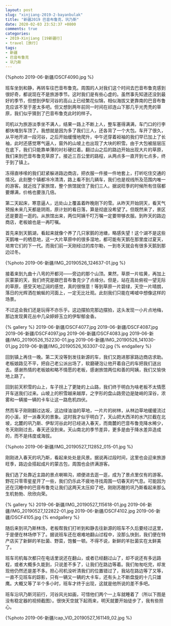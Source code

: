 ```yaml
---
layout: post
slug: "xinjiang-2019-2-bayanbulak"
title: "新疆2019 巴音布鲁克，巩乃斯"
date: 2020-02-03 23:52:37 +0800
comments: true
categories:
- 2019-Xinjiang [19新疆行]
- travel [旅行]
tags:
- 新疆
- 巴音布鲁克
- 巩乃斯
---
```


{%photo 2019-06-新疆/DSCF4090.jpg %}

班车坐到和静，再转车往巴音布鲁克。周围的人对我们这个时间去巴音布鲁克感到很好奇，都说现在不是旅游季节。这时我们是有些心虚的。虽然事先知道还没到最好的季节，但想到伊犁河谷的高山上已经繁花似锦，相似海拔又更靠南的巴音布鲁克应该不至于差太多吧。但又想到两年前同一时间在祁连山下那几乎光秃秃的草原，我们似乎猜到了巴音布鲁克此时的样子。

司机以为旅游淡季坐不满人，结果一路上不断上人，整车塞得满满，车门口的行李都快堆到车顶了。我想就是因为多了我们三人，还各背了一个大包。车开了很久，从平地开进一段河谷，之后开始缓慢地爬升，中午还穿着裋袖的我们早已加上了长袖，此时还感觉寒气逼人，窗外的山坡上也出现了大块的积雪。由于大包被层层压在底下，我们只能靠单薄的衬衫硬扛着。翻过山之后的路边开始出现大片的草原，我们来到巴音布鲁克草原了。接近三百公里的路程，从两点多一直开到七点多，终于到了镇上。

<!-- more -->

冻得直哆嗦的我们赶紧躲进路边商店，把衣服一件接一件地套上，打听吃住交通的情况。此刻整个镇都冷冷清清，路上看不到几辆车，我们也是视线所及范围内唯一的游客。就近找了家旅馆，整个旅馆就住了我们三人。据说旺季的时候所有住宿都要爆满，价格也要涨几倍。

第二天起床，寒意逼人，远处山上覆盖着昨晚刚下的雪。从昨天开始阴天，看天气预报未来几天都是阴雨，原计划的看日落，算是彻底没希望了。但既然来了，景区还是要逛一逛的。从旅馆出来，两位阿姨千叮万嘱一定要带够衣服。到昨天的路边商店，老板娘也是一再叮嘱。

首先来到天鹅湖，看起来就像个养了几只家鹅的池塘，略感失望！这个湖不是这些天鹅唯一的栖息地，这一大片草原中的很多湿地，都可能有天鹅在那里度过夏天，培育它们的下一代。而我们前一天刚经过的库尔勒，一到冬天就会有很多天鹅到那边过冬。

{%photo 2019-06-新疆/IMG_20190526_124637-01.jpg %}

接着来到九曲十八弯的开都河——旁边的那个山顶。果然，草原一片枯黄，再加上灰蒙蒙的天，我们终究是跟巴音布鲁克少了点缘分。但是，站在高处俯视一望无际的草原，感受天地辽阔的感觉，真的很惬意！等到草原一片碧绿，天空一片晴朗，落日的光辉洒在蜿蜒的河面上，一定无比壮观。此刻我们只能在唏嘘中想像这样的场景。

不过这会我们还是玩得不亦乐乎。这边摆拍完那边摆拍，这头发现一小片点地梅，那边发现黄花丛中几朵婷婷玉立的伊犁郁金香。

{% gallery %}
2019-06-新疆/DSCF4077.jpg
2019-06-新疆/DSCF4087.jpg
2019-06-新疆/DSCF4097.jpg
2019-06-新疆/DSCF4083.jpg
2019-06-新疆/IMG_20190526_152230-01.jpg
2019-06-新疆/IMG_20190526_141030-01.jpg
2019-06-新疆/IMG_20190526_163307-02.jpg
{% endgallery %}

回到镇上再住一晚。第二天没等到发往新源的车，我们又跑进那家路边商店求助。老板娘路见不平，把自己老公派出场了，软磨硬泡让他开着自己的车把我们送出去。感谢热情的老板娘和略不情愿的老板，感谢旅馆两位和善的阿姨，我们又愉快地上路了。

回到前天积雪的山上，车子拐上了更陡的上山路，我们终于明白为啥老板不太情愿开车送我们过来。山坡上的积雪越来越厚，之字形的盘山路旁边是陡峭的深谷，浓雾和一辆接一辆的卡车让这一路危机四伏。

然而车子刚刚翻过达坂，这边绿油油的草地，一片片的树林，从林边草地缓缓流过的小溪，好一派春天的景象。这时我才似乎明白了，天山把大西洋的水汽拦截在北坡，北麓的巩乃斯、伊犁河谷此时已经进入春天，而南麓的巴音布鲁克降水稀少，冬天刚刚过去，春天还没到来。天山南北的季节差异，更多是由于降水差异造成的，而不是纬度或海拔。

{%photo 2019-06-新疆/IMG_20190527_112852_015-01.jpg %}

刚刚进入春天的巩乃斯，看起来处处是风景。据说再过段时间，这里也会迎来旅游旺季，路边会搭起成片的蒙古包，周围也会挤满游客。

我们选了处靠近主路的景点喇嘛沟，顺便进去逛一逛，成为了景点里仅有的游客。野花只零零星星开了一些，我们仍乐此不疲地寻找周围一切春天的气息。可能因为还在沉睡中的巴音布鲁克让我们这两天太压抑了吧，刚刚苏醒的巩乃斯看起来那么生机勃勃、欣欣向荣。

{% gallery %}
2019-06-新疆/IMG_20190527_115618-01.jpg
2019-06-新疆/IMG_20190527_122822-01.jpg
2019-06-新疆/DSCF4102.jpg
2019-06-新疆/DSCF4105.jpg
{% endgallery %}

随后来到巩乃斯林场，老板帮我们打听到和静去往新源的班车不久后要经过这里，于是便在林场停下了。据说班车还在艰难地翻山过程中，没那么快到，我们便在特产店买了新鲜的羊肚菌、野菜，饱餐一顿。不得不说，新鲜的羊肚菌实在太鲜美了。

班车司机每次都只在电话里说还在翻山，或者已经翻过山了，却不说还有多远路程，或者大概多久能到，只说差不多了，让我们在路边等着。我们匆匆吃完，却发现他仍然还是差不多。担心司机没听清我们的位置错过了，我站在路边等了又等，一直不见班车的踪影，只有一辆又一辆的大卡车，还有头上不断盘旋的十几只雄鹰。大概又等了半个多小时，班车才终于出现，这就是他所说的差不多吧。

班车沿巩乃斯河前行，河谷风光如画，可惜他们两个一上车就睡着了（所以下图是没有稳定器的视频截图）。很快天空就下起雨来，明天就要开始徒步了，我有些担心。

{%photo 2019-06-新疆/cap_VID_20190527_161149_02.jpg %}
